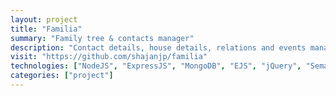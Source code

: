 ```yaml
---		
layout: project
title: "Familia"
summary: "Family tree & contacts manager"
description: "Contact details, house details, relations and events manager for family."
visit: "https://github.com/shajanjp/familia"
technologies: ["NodeJS", "ExpressJS", "MongoDB", "EJS", "jQuery", "Semantic-UI"]
categories: ["project"]
---
```

